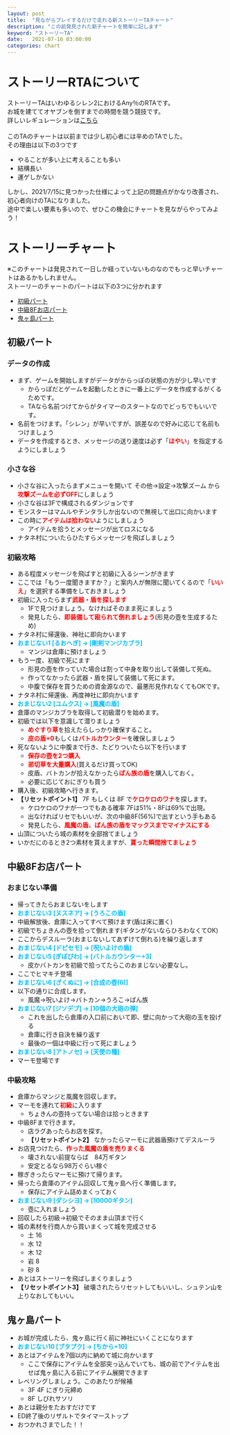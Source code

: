 ```yaml
---
layout: post
title:  "見ながらプレイするだけで走れる新ストーリーTAチャート"
description: "この前発見された新チャートを簡単に記します"
keyword: "ストーリーTA"
date:   2021-07-16 03:00:00
categories: chart
---
```


# ストーリーRTAについて
ストーリーTAはいわゆるシレン2におけるAny％のRTAです。  
お城を建ててオヤブンを倒すまでの時間を競う競技です。  
詳しいレギュレーションは[こちら](/speedrun/2021/04/24/ta-regulation#ストーリーTA)  
<br>
このTAのチャートは以前までは少し初心者には辛めのTAでした。  
その理由は以下の3つです  
- やることが多い上に考えることも多い
- 結構長い
- 運ゲしかない

しかし、2021/7/15に見つかった仕様によって上記の問題点がかなり改善され、初心者向けのTAになりました。  
途中で楽しい要素も多いので、ぜひこの機会にチャートを見ながらやってみよう！  


# ストーリーチャート
※このチャートは発見されて一日しか経っていないものなのでもっと早いチャートはあるかもしれません。
<br>
ストーリーのチャートのパートは以下の3つに分かれます  

- <a href="#初級パート">初級パート</a>
- <a href="#中級ループパート">中級8Fお店パート</a>
- <a href="#鬼ヶ島パート">鬼ヶ島パート</a>

## **初級パート**

### データの作成

- まず、ゲームを開始しますがデータがからっぽの状態の方が少し早いです
  - からっぽだとゲームを起動したときに一番上にデータを作成するがくるためです。
  - TAなら名前つけてからがタイマーのスタートなのでどっちでもいいです。
- 名前をつけます。「シレン」が早いですが、誤差なので好みに応じて名前もつけましょう
- データを作成するとき、メッセージの送り速度は必ず「<span style="color:red;">**はやい**</span>」を指定するようにしましょう

### 小さな谷
- 小さな谷に入ったらまずメニューを開いて その他->設定->攻撃ズーム から<span style="color:red;">**攻撃ズームを必ずOFF**</span>にしましょう
- 小さな谷は3Fで構成されるダンジョンです
- モンスターはマムルやチンタラしか出ないので無視して出口に向かいます
- この時に<span style="color:red;">**アイテムは拾わない**</span>ようにしましょう
  - アイテムを拾うとメッセージが出てロスになる
- ナタネ村についたらひたすらメッセージを飛ばしましょう

### 初級攻略
- ある程度メッセージを飛ばすと初級に入るシーンがきます
- ここでは「もう一度聞きますか？」と案内人が無限に聞いてくるので「<span style="color:red;">**いいえ**</span>」を選択する準備をしておきましょう
- 初級に入ったらまず<span style="color:red;">**武器・盾を探します**</span>
  - 1Fで見つけましょう。なければそのまま死にましょう
  - 発見したら、<span style="color:red;">**即装備して殴られて倒れましょう**</span>(形見の壺を生成するため)
- ナタネ村に帰還後、神社に即向かいます
- <span style="color: DeepSkyBlue;">**おまじない1  [るおへぎ] -> [剛剣マンジカブラ]**</span>
  - マンジは倉庫に預けましょう
- もう一度、初級で死にます
  - 形見の壺を作っていた場合は割って中身を取り出して装備して死ぬ。
  - 作ってなかったら武器・盾を探して装備して死にます。
  - 中腹で保存を買うための資金源なので、最悪形見作れなくてもOKです。
- ナタネ村に帰還後、再度神社に即向かいます
- <span style="color: DeepSkyBlue;">**おまじない2  [ユムクス] -> [風魔の盾]**</span>
- 倉庫のマンジカブラを取得して初級潜りを始めます。
- 初級では以下を意識して潜りましょう
  - <span style="color:red;">**めぐすり草**</span>を拾えたらしっかり確保すること。
  - <span style="color:red;">**皮の盾+0**</span>もしくは<span style="color:red;">**バトルカウンター**</span>を確保しましょう
- 死なないように中腹まで行き、たどりついたら以下を行います
  - <span style="color:red;">**保存の壺を2つ購入**</span>
  - <span style="color:red;">**弟切草を大量購入**</span>(買えるだけ買ってOK)
  - 皮盾、バトカンが拾えなかったら<span style="color:red;">**ばん族の盾**</span>を購入しておく。
  - 必要に応じておにぎりも買う
- 購入後、初級攻略へ行きます。
- **【リセットポイント1】** 7F もしくは 8F で<span style="color:red;">**ケロケロのワナ**</span>を探します。
  - ケロケロのワナが一つでもある確率 7Fは51%・8Fは69%で出現。
  - 出なければリセでもいいが、次の中級8F(56%)で出すという手もある
  - 発見したら、<span style="color:red;">**風魔の盾、ばん族の盾をマックスまでマイナスにする**</span>
- 山頂についたら城の素材を全部捨てましょう
- いかだにのるとき2つ素材を貰えますが、<span style="color:red;">**貰った瞬間捨てましょう**</span>

## **中級8Fお店パート**

### おまじない準備

- 帰ってきたらおまじないをします
- <span style="color: DeepSkyBlue;">**おまじない3  [ヌスネア] -> [うろこの盾]**</span>
- 中級解放後、倉庫に入ってすべて預けます(盾は床に置く)
- 初級でちょきんの壺を拾って倒れます(ギタンがないならひろわなくてOK)
- ここからデスルーラ(おまじないしてあずけて倒れる)を繰り返します
- <span style="color: DeepSkyBlue;">**おまじない4  [ドピセモ] -> [呪いよけの盾]**</span>
- <span style="color: DeepSkyBlue;">**おまじない5  [ぎぼびわ] -> [バトルカウンター+3]**</span>
  - 皮かバトカンを初級で拾ってたらこのおまじない必要なし。
- ここでヒマキチ登場
- <span style="color: DeepSkyBlue;">**おまじない6  [ざくぬに] -> [合成の壺(6)]**</span>
- 以下の通りに合成します。
  - 風魔->呪いよけ->バトカン->うろこ->ばん族
- <span style="color: DeepSkyBlue;">**おまじない7  [ジソデブ] -> [10個の大砲の弾]**</span>
  - これを出したら倉庫の入口前において即、壁に向かって大砲の玉を投げる
  - 倉庫に行き自決を繰り返す
  - 最後の一個は中級に行って死にましょう
- <span style="color: DeepSkyBlue;">**おまじない8  [アトノセ] -> [天使の種]**</span>
- マーモ登場です

### 中級攻略

- 倉庫からマンジと風魔を回収します。
- マーモを連れて<span style="color:red;">**初級**</span>に入ります
  - ちょきんの壺持ってない場合は拾っときます
- 中級8Fまで行きます。
  - 店ラグあったらお店を探す。
  - **【リセットポイント2】** なかったらマーモに武器盾預けてデスルーラ
- お店見つけたら、<span style="color:red;">**作った風魔の盾を売りまくる**</span>
  - 壊されない前提ならば　84万ギタン
  - 安定とるなら98万ぐらい稼ぐ
- 稼ぎきったらマーモに預けて帰ります。
- 帰ったら倉庫のアイテム回収して鬼ヶ島へ行く準備します。
  - 保存にアイテム詰めまくっておく
- <span style="color: DeepSkyBlue;">**おまじない9  [ダシシヨ] -> [10000ギタン]**</span>
  - 壺に入れましょう
- 回収したら初級->初級でそのまま山頂まで行く
- 城の素材を行商人から買いまくって城を完成させる
  - 土 16
  - 水 12
  - 木 12
  - 岩 8
  - 砂 8
- あとはストーリーを飛ばしまくりましょう
- **【リセットポイント3】** 破壊されたらリセットしてもいいし、シュテン山を上りなおしてもいい。

## **鬼ヶ島パート**
- お城が完成したら、鬼ヶ島に行く前に神社にいくことになります
- <span style="color: DeepSkyBlue;">**おまじない10 [プタプク] -> [ちから+10]**</span>
- あとはアイテムを7個以内に納めて城に向かいます
  - ここで保存にアイテムを全部突っ込んでいても、城の前でアイテムを出せば鬼ヶ島に入る前にアイテム展開できます
- レベリングしましょう。このあたりが候補
  - 3F 4F にぎり元締め
  - 8F しびれサソリ
- あとは親分をたおすだけです
- ED終了後のリザルトでタイマーストップ
- おつかれさまでした！！
